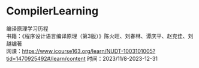# CompilerLearning
编译原理学习历程  
书籍：《程序设计语言编译原理（第3版）》陈火旺、刘春林、谭庆平、赵克佳、刘越编著  
网课：https://www.icourse163.org/learn/NUDT-1003101005?tid=1470925492#/learn/content
时间：2023/11/8-2023-12-31
